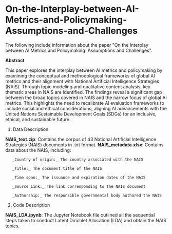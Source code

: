 # On-the-Interplay-between-AI-Metrics-and-Policymaking-Assumptions-and-Challenges

The following include information about the paper "On the Interplay between AI Metrics and Policymaking: Assumptions and Challenges".

**Abstract**

This paper explores the interplay between AI metrics and policymaking by examining the conceptual and methodological frameworks of global AI metrics and their alignment with National Artificial Intelligence Strategies (NAIS). Through topic modeling and qualitative content analysis, key thematic areas in NAIS are identified. The findings reveal a significant gap between the broad topics covered in NAIS and the narrow focus of global AI metrics. This highlights the need to recalibrate AI evaluation frameworks to include social and ethical considerations, aligning AI advancements with the United Nations Sustainable Development Goals (SDGs) for an inclusive, ethical, and sustainable future. 


1. Data Description

**NAIS_text.zip**: Contains the corpus of 43 National Artificial Intelligence Strategies (NAIS) documents in .txt format.
**NAIS_metadata.xlsx**: Contains data about the NAIS, including:

       _Country of origin:_ The country associated with the NAIS
 
       _Title:_ The document title of the NAIS
 
       _Time span:_ The issuance and expiration dates of the NAIS
 
       _Source Link:_ The link corresponding to the NAIS document
 
       _Authorship:_ The responsible governmental body authored the NAIS


 2. Code Description

**NAIS_LDA.ipynb**: The Jupyter Notebook file outlined all the sequential steps taken to conduct Latent Dirichlet Allocation (LDA) and obtain the NAIS topics.
